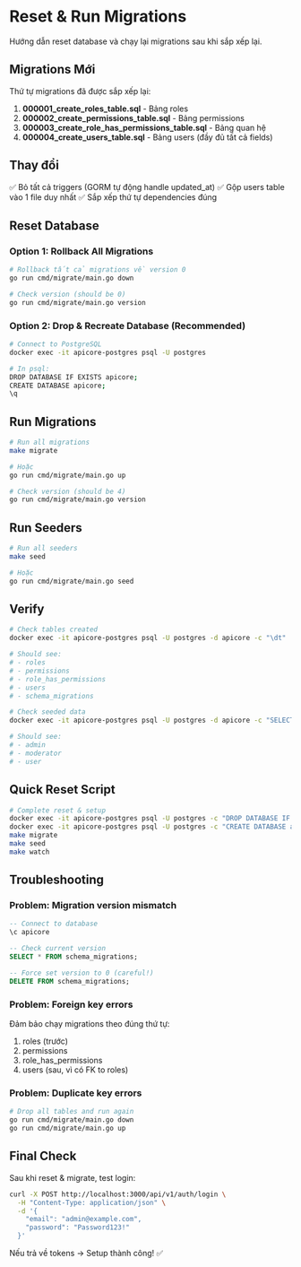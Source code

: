 # Reset & Run Migrations

Hướng dẫn reset database và chạy lại migrations sau khi sắp xếp lại.

## Migrations Mới

Thứ tự migrations đã được sắp xếp lại:

1. **000001_create_roles_table.sql** - Bảng roles
2. **000002_create_permissions_table.sql** - Bảng permissions
3. **000003_create_role_has_permissions_table.sql** - Bảng quan hệ
4. **000004_create_users_table.sql** - Bảng users (đầy đủ tất cả fields)

## Thay đổi

✅ Bỏ tất cả triggers (GORM tự động handle updated_at)
✅ Gộp users table vào 1 file duy nhất
✅ Sắp xếp thứ tự dependencies đúng

## Reset Database

### Option 1: Rollback All Migrations

```bash
# Rollback tất cả migrations về version 0
go run cmd/migrate/main.go down

# Check version (should be 0)
go run cmd/migrate/main.go version
```

### Option 2: Drop & Recreate Database (Recommended)

```bash
# Connect to PostgreSQL
docker exec -it apicore-postgres psql -U postgres

# In psql:
DROP DATABASE IF EXISTS apicore;
CREATE DATABASE apicore;
\q
```

## Run Migrations

```bash
# Run all migrations
make migrate

# Hoặc
go run cmd/migrate/main.go up

# Check version (should be 4)
go run cmd/migrate/main.go version
```

## Run Seeders

```bash
# Run all seeders
make seed

# Hoặc
go run cmd/migrate/main.go seed
```

## Verify

```bash
# Check tables created
docker exec -it apicore-postgres psql -U postgres -d apicore -c "\dt"

# Should see:
# - roles
# - permissions
# - role_has_permissions
# - users
# - schema_migrations

# Check seeded data
docker exec -it apicore-postgres psql -U postgres -d apicore -c "SELECT name FROM roles;"

# Should see:
# - admin
# - moderator
# - user
```

## Quick Reset Script

```bash
# Complete reset & setup
docker exec -it apicore-postgres psql -U postgres -c "DROP DATABASE IF EXISTS apicore;"
docker exec -it apicore-postgres psql -U postgres -c "CREATE DATABASE apicore;"
make migrate
make seed
make watch
```

## Troubleshooting

### Problem: Migration version mismatch

```sql
-- Connect to database
\c apicore

-- Check current version
SELECT * FROM schema_migrations;

-- Force set version to 0 (careful!)
DELETE FROM schema_migrations;
```

### Problem: Foreign key errors

Đảm bảo chạy migrations theo đúng thứ tự:

1. roles (trước)
2. permissions
3. role_has_permissions
4. users (sau, vì có FK to roles)

### Problem: Duplicate key errors

```bash
# Drop all tables and run again
go run cmd/migrate/main.go down
go run cmd/migrate/main.go up
```

## Final Check

Sau khi reset & migrate, test login:

```bash
curl -X POST http://localhost:3000/api/v1/auth/login \
  -H "Content-Type: application/json" \
  -d '{
    "email": "admin@example.com",
    "password": "Password123!"
  }'
```

Nếu trả về tokens → Setup thành công! ✅
